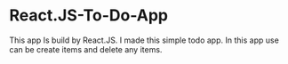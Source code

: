# React.JS-To-Do-App
This app Is build by React.JS. I made this simple todo app. In this app use can be create items and delete any items.
